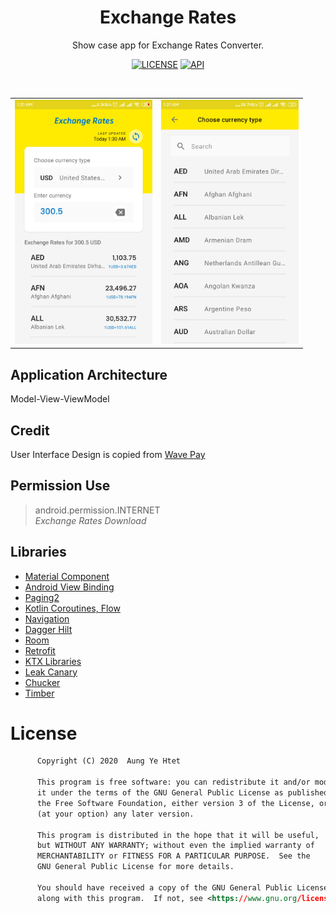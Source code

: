<h1 align="center">Exchange Rates</h1>
<p align="center">
Show case app for Exchange Rates Converter.
</p>

<p align="center">
  <a href="https://www.gnu.org/licenses/gpl-3.0"><img alt="LICENSE" src="https://img.shields.io/badge/License-GPLv3-blue.svg"/></a>
  <a href="https://android-arsenal.com/api?level=16"><img alt="API" src="https://img.shields.io/badge/API-16%2B-brightgreen"/></a>
</p> <br>

<table align="center">
       <tr>
          <td><img src="https://github.com/arduia/ExchangeRates/blob/master/previews/screen_shot_1.jpg" width="220"></td>
          <td><img src="https://github.com/arduia/ExchangeRates/blob/master/previews/screen_shot_2.jpg" width="220"></td>
       </tr>
 </table>

## Application Architecture
Model-View-ViewModel

## Credit
User Interface Design is copied from [Wave Pay](https://play.google.com/store/apps/details?id=mm.com.wavemoney.wavepay)

## Permission Use
> android.permission.INTERNET  
> *Exchange Rates Download*

## Libraries
* [Material Component][material]
* [Android View Binding][view-binding]
* [Paging2][paging]
* [Kotlin Coroutines, Flow][coroutines-flow]
* [Navigation][navigation]
* [Dagger Hilt][dagger-hilt]
* [Room][room]
* [Retrofit][retrofit]
* [KTX Libraries][ktx]
* [Leak Canary][leak-canary]
* [Chucker][chucker]
* [Timber][timber]

[material]: https://github.com/material-components/material-components-android
[view-binding]: https://developer.android.com/topic/libraries/view-binding
[paging]: https://developer.android.com/topic/libraries/architecture/paging
[chucker]: https://github.com/ChuckerTeam/chucker
[coroutines-flow]: https://kotlinlang.org/docs/reference/coroutines/flow.html
[navigation]: https://developer.android.com/guide/navigation
[dagger-hilt]: https://dagger.dev/
[ktx]: https://developer.android.com/kotlin/ktx
[leak-canary]: https://github.com/square/leakcanary
[retrofit]: http://square.github.io/retrofit
[room]: https://developer.android.com/jetpack/androidx/releases/room
[timber]: https://github.com/JakeWharton/timber


# License
```xml
      Copyright (C) 2020  Aung Ye Htet
  
      This program is free software: you can redistribute it and/or modify
      it under the terms of the GNU General Public License as published by
      the Free Software Foundation, either version 3 of the License, or
      (at your option) any later version.
  
      This program is distributed in the hope that it will be useful,
      but WITHOUT ANY WARRANTY; without even the implied warranty of
      MERCHANTABILITY or FITNESS FOR A PARTICULAR PURPOSE.  See the
      GNU General Public License for more details.
  
      You should have received a copy of the GNU General Public License
      along with this program.  If not, see <https://www.gnu.org/licenses/>.
```


